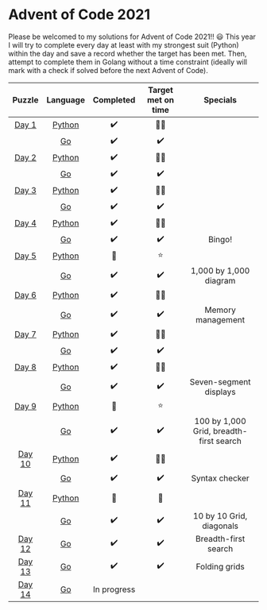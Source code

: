 # Advent of Code 2021 

Please be welcomed to my solutions for Advent of Code 2021!! :smiley:
This year I will try to complete every day at least with my strongest suit (Python) within the day and save a record whether the target has been met. Then, attempt to complete them in Golang without a time constraint (ideally will mark with a check if solved before the next Advent of Code). 

| Puzzle | Language |     Completed    | Target met on time | Specials |
|:------:|:--------:|:----------------:|:----------:|:----------:|
| [Day 1](./day_1)  |  [Python](./day_1/day_1.py)  |:heavy_check_mark:|:star2::star2:||
|        |    [Go](./day_1/day_1.go)    |:heavy_check_mark:|:heavy_check_mark:| |
| [Day 2](./day_2)  |  [Python](./day_2/day_2.py)  |:heavy_check_mark:|:star2::star2:||
|        |    [Go](./day_2/day_2.go)    |:heavy_check_mark:|:heavy_check_mark:||
| [Day 3](./day_3)  |  [Python](./day_3/day_3.py)  |:heavy_check_mark:|:star2::star2:||
|        |    [Go](./day_3/day_3.go)    | :heavy_check_mark:  |:heavy_check_mark:||
| [Day 4](./day_4)  |  [Python](./day_4/day_4.py)  |:heavy_check_mark:|:star2::star2:||
|        |    [Go](./day_4/day_4.go)    | :heavy_check_mark:  |:heavy_check_mark:|Bingo!|
| [Day 5](./day_5)  |  [Python](./day_5/day_5.py)  |:woozy_face:|:star:||
|        |    [Go](./day_5/day_5.go)    | :heavy_check_mark:  | :heavy_check_mark: |1,000 by 1,000 diagram|
| [Day 6](./day_6)  |  [Python](./day_6/day_6.py)  |:heavy_check_mark:|:star2::star2:||
|        |    [Go](./day_6/day_6.go)    | :heavy_check_mark: | :heavy_check_mark: |Memory management|
| [Day 7](./day_7)  |  [Python](./day_7/day_7.py)  |:heavy_check_mark:|:star2::star2:||
|        |    [Go](./day_7/day_7.go)    | :heavy_check_mark:  | :heavy_check_mark: ||
| [Day 8](./day_8)  |  [Python](./day_8/day_8.py)  |:heavy_check_mark:|:star2::star2:||
|        |    [Go](./day_8/day_8.go)    | :heavy_check_mark:  |:heavy_check_mark:| Seven-segment displays|
| [Day 9](./day_9)  |  [Python](./day_9/day_9.py)  |:woozy_face:|:star:||
|        |    [Go](./day_9/day_9.go)    | :heavy_check_mark:  |:heavy_check_mark:|100 by 1,000 Grid, breadth-first search|
| [Day 10](./day_10)  |  [Python](./day_10/day_10.py)  |:heavy_check_mark:|:star2::star2:||
|        |    [Go](./day_10/10.go)    | :heavy_check_mark:  |:heavy_check_mark:|Syntax checker|
| [Day 11](./day_11)  |  [Python](./day_11/day_11.py)  |:woozy_face:|:woozy_face:||
|        |    [Go](/day_11/11.go)    | :heavy_check_mark: |:heavy_check_mark:|10 by 10 Grid, diagonals|
| [Day 12](./day_12)  |  [Go](./day_12/12.go)  |:heavy_check_mark: |:heavy_check_mark: | Breadth-first search |
| [Day 13](./day_13)  |  [Go](./day_13/13.go)  |:heavy_check_mark: |:heavy_check_mark:| Folding grids |
| [Day 14](./day_14)  |  [Go](./day_14/14.go)  | In progress | | |

